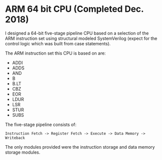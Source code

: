 # ARM 64 bit CPU (Completed Dec. 2018)

I designed a 64-bit five-stage pipeline CPU based on a selection of the ARM instruction set using structural modeled SystemVerilog (expect for the control logic which was built from case statements).

The ARM instruction set this CPU is based on are:
* ADDI
* ADDS
* AND
* B
* B.LT
* CBZ
* EOR
* LDUR
* LSR
* STUR
* SUBS

The five-stage pipeline consists of:
```
Instruction Fetch -> Register Fetch -> Execute -> Data Memory -> Writeback
```
The only modules provided were the instruction storage and data memory storage modules.
